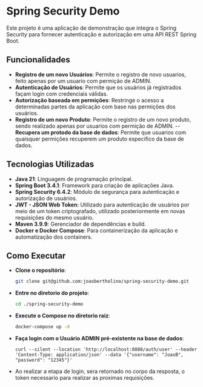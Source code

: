 # Spring Security Demo

Este projeto é uma aplicação de demonstração que integra o Spring Security para fornecer autenticação e autorização em uma API REST Spring Boot.

## Funcionalidades

- **Registro de um novo Usuários**: Permite o registro de novo usuarios, feito apenas por um usuario com permição de ADMIN.
- **Autenticação de Usuários**: Permite que os usuários já registrados façam login com credenciais válidas.
- **Autorização baseada em permições**: Restringe o acesso a determinadas partes da aplicação com base nas permições dos usuários.
- **Registro de um novo Produto**: Permite o registro de um novo produto, sendo realizado apenas por usuarios com permição de ADMIN.
	-- **Recupera um protodo da base de dados**: Permite que usuarios com quaisquer permições recuperem um produto especifico da base de dados.

## Tecnologias Utilizadas

- **Java 21**: Linguagem de programação principal.
- **Spring Boot 3.4.1**: Framework para criação de aplicações Java.
- **Spring Security 6.4.2**: Módulo de segurança para autenticação e autorização de usuários.
- **JWT - JSON Web Token**: Utilizado para autenticação de usuários por meio de um token criptografado, utilizado posteriormente em novas requisições do mesmo usuário.
- **Maven 3.9.9**: Gerenciador de dependências e build.
- **Docker e Docker Compose**: Para containerização da aplicação e automatização dos containers.

## Como Executar

- **Clone o repositório**:

	 ```bash
	 git clone git@github.com:joaobertholino/spring-security-demo.git
 	```

- **Entre no diretorio do projeto**:

	 ```bash
	 cd ./spring-security-demo
 	```

- **Execute o Compose no diretorio raiz**:

	 ```bash
	 docker-compose up -d
 	```

- **Faça login com o Usuário ADMIN pré-existente na base de dados**:

	 ```cURL
	 curl --silent --location 'http://localhost:8080/auth/user' --header 'Content-Type: application/json' --data '{"username": "JoaoB", "password": "12345"}'
 	```
 
- Ao realizar a etapa de login, sera retornado no corpo da resposta, o token necessario para realizar as proximas requisições.
